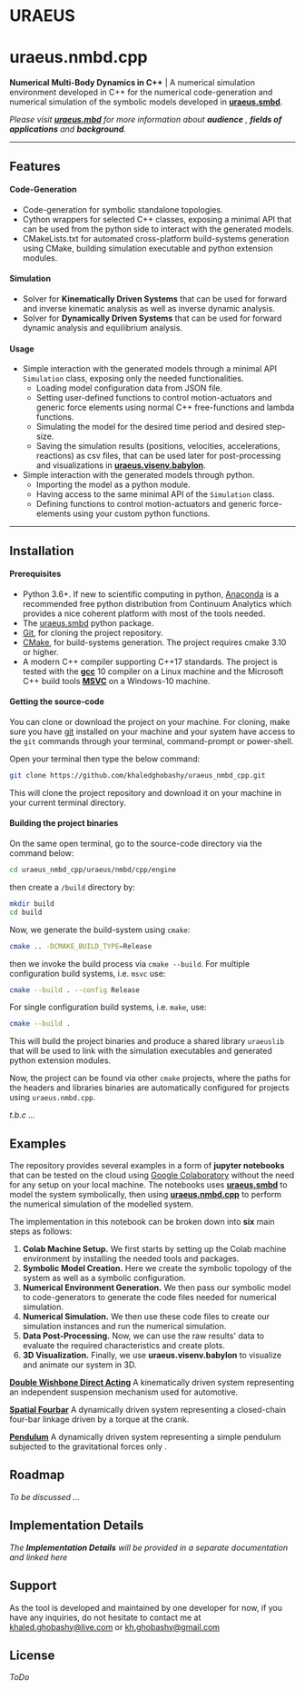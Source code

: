 # **URAEUS**

# uraeus.nmbd.cpp

**Numerical Multi-Body Dynamics in C++** | A  numerical simulation environment developed in C++ for the numerical code-generation and numerical simulation of the symbolic models developed in **[uraeus.smbd]( https://github.com/khaledghobashy/uraeus-smbd )**.

*Please visit **[uraeus.mbd]( https://github.com/khaledghobashy/uraeus_mbd )** for more information about **audience** , **fields of applications** and **background**.*

---

## Features

#### Code-Generation

- Code-generation for symbolic standalone topologies.
- Cython wrappers for selected C++ classes, exposing a minimal API that can be used from the python side to interact with the generated models.
- CMakeLists.txt for automated cross-platform build-systems generation using CMake, building simulation executable and python extension modules.

#### Simulation

- Solver for **Kinematically Driven Systems** that can be used for forward and inverse kinematic analysis as well as inverse dynamic analysis.
- Solver for **Dynamically Driven Systems** that can be used for forward dynamic analysis and equilibrium analysis.

#### Usage

- Simple interaction with the generated models through a minimal API `Simulation` class,  exposing only the needed functionalities.
  - Loading model configuration data from JSON file.
  - Setting user-defined functions to control motion-actuators and generic force elements using normal C++ free-functions and lambda functions.
  - Simulating the model for the desired time period and desired step-size.
  - Saving the simulation results (positions, velocities, accelerations, reactions) as csv files, that can be used later for post-processing and visualizations in  [**uraeus.visenv.babylon**](https://github.com/khaledghobashy/uraeus_visenv_babylon).
- Simple interaction with the generated models through python.
  - Importing the model as a python module.
  - Having access to the same minimal API of the  `Simulation` class.
  - Defining functions to control motion-actuators and generic force-elements using your custom python functions.

---

## Installation

#### Prerequisites

- Python 3.6+.
  If new to scientific computing in python, [Anaconda](https://www.anaconda.com/download/) is a recommended free python distribution from Continuum Analytics  which provides a nice coherent platform with most of the tools needed. 
- The [uraeus.smbd](https://github.com/khaledghobashy/uraeus-smbd) python package.
- [Git](https://git-scm.com/downloads), for cloning the project repository.
- [CMake](https://cmake.org/download/), for build-systems generation. The project requires cmake 3.10 or higher.
- A modern C++ compiler supporting C++17 standards. 
  The project is tested with the **[gcc](https://gcc.gnu.org/)** 10 compiler on a Linux machine and the Microsoft C++ build tools [**MSVC**](https://visualstudio.microsoft.com/visual-cpp-build-tools/) on a Windows-10 machine.



#### Getting the source-code

You can clone or download the project on your machine. 
For cloning, make sure you have [git](https://git-scm.com/downloads) installed on your machine and your system have access to the `git` commands through your terminal, command-prompt or power-shell.

Open your terminal then type the below command:

```bash
git clone https://github.com/khaledghobashy/uraeus_nmbd_cpp.git
```

This will clone the project repository and download it on your machine in your current terminal directory.



#### Building the project binaries

On the same open terminal, go to the source-code directory via the command below:

```bash
cd uraeus_nmbd_cpp/uraeus/nmbd/cpp/engine
```

then create a `/build` directory by:

```bash
mkdir build
cd build
```

Now, we generate the build-system using `cmake`:

```bash
cmake .. -DCMAKE_BUILD_TYPE=Release
```

then we invoke the build process via `cmake --build`. For multiple configuration build systems, i.e. `msvc` use:

```bash
cmake --build . --config Release
```

For single configuration build systems, i.e. `make`, use:

```bash
cmake --build . 
```

This will build the project binaries and produce a shared library `uraeuslib` that will be used to link with the simulation executables and generated python extension modules.

Now, the project can be found via other `cmake` projects, where the paths for the headers and libraries binaries are automatically configured for projects using `uraeus.nmbd.cpp`.



*t.b.c ...*



## Examples

The repository provides several examples in a form of **jupyter notebooks** that can be tested on the cloud using [Google Colaboratory](https://colab.research.google.com/) without the need for any setup on your local machine. The notebooks uses [**uraeus.smbd**](https://https//github.com/khaledghobashy/uraeus-smbd) to model the system symbolically, then using [**uraeus.nmbd.cpp**](https://github.com/khaledghobashy/uraeus_nmbd_cpp) to perform the numerical simulation of the modelled system.

The implementation in this notebook can be broken down into **six** main steps as follows:

1. **Colab Machine Setup.**
   We first starts by setting up the Colab machine environment by installing the needed tools and packages.
2. **Symbolic Model Creation.**
   Here we create the symbolic topology of the system as well as a symbolic configuration.
3. **Numerical Environment Generation.**
   We then pass our symbolic model to code-generators to generate the code files needed for numerical simulation.
4. **Numerical Simulation.**
   We then use these code files to create our simulation instances and run the numerical simulation.
5. **Data Post-Processing.**
   Now, we can use the raw results' data to evaluate the required characteristics and create plots.
6. **3D Visualization.**
   Finally, we use **uraeus.visenv.babylon** to visualize and animate our system in 3D.



[**Double Wishbone Direct Acting**](https://colab.research.google.com/github/khaledghobashy/uraeus_nmbd_cpp/blob/master/demos/double_wishbone_direct_acting/double_wishbone_direct_acting.ipynb#scrollTo=oNp9xjb0vO4V)
A kinematically driven system representing an independent suspension mechanism used for automotive.

[**Spatial Fourbar**]( https://colab.research.google.com/github/khaledghobashy/uraeus_nmbd_cpp/blob/master/demos/spatial_fourbar/spatial_fourbar.ipynb )
A dynamically driven system representing a closed-chain four-bar linkage driven by a torque at the crank.

[**Pendulum**]( https://colab.research.google.com/github/khaledghobashy/uraeus_nmbd_cpp/blob/master/demos/pendulum/pendulum.ipynb )
A dynamically driven system representing a simple pendulum subjected to the gravitational forces only .



## Roadmap

*To be discussed ...*

## Implementation Details

*The **Implementation Details** will be provided in a separate documentation and linked here*

## Support

As the tool is developed and maintained by one developer for now, if you have any inquiries, do not hesitate to contact me at [khaled.ghobashy@live.com](mailto:khaled.ghobashy@live.com) or [kh.ghobashy@gmail.com](mailto:kh.ghobashy@gmail.com)

## License

*ToDo*